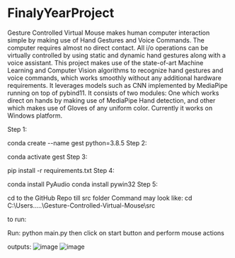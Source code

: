 # FinalyYearProject

Gesture Controlled Virtual Mouse makes human computer interaction simple by making use of Hand Gestures and Voice Commands. The computer requires almost no direct contact. All i/o operations can be virtually controlled by using static and dynamic hand gestures along with a voice assistant. This project makes use of the state-of-art Machine Learning and Computer Vision algorithms to recognize hand gestures and voice commands, which works smoothly without any additional hardware requirements. It leverages models such as CNN implemented by MediaPipe running on top of pybind11. It consists of two modules: One which works direct on hands by making use of MediaPipe Hand detection, and other which makes use of Gloves of any uniform color. Currently it works on Windows platform.

Step 1:

conda create --name gest python=3.8.5
Step 2:

conda activate gest
Step 3:

pip install -r requirements.txt
Step 4:

conda install PyAudio
conda install pywin32
Step 5:

cd to the GitHub Repo till src folder
Command may look like: cd C:\Users\.....\Gesture-Controlled-Virtual-Mouse\src




to run:

Run: python main.py
then
click on start button and perform mouse actions


outputs:
![image](https://github.com/prashant0010010/FinalyYearProject/assets/66554757/50c76d51-2a6f-41a4-a36c-595cff15c683)
![image](https://github.com/prashant0010010/FinalyYearProject/assets/66554757/8f94165e-3022-4367-b043-224a01454c60)

